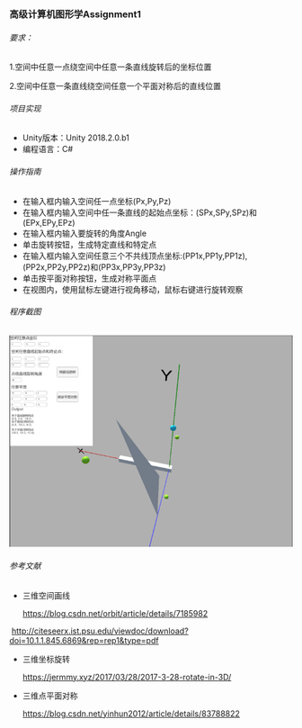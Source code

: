 ### 高级计算机图形学Assignment1

###### 要求：

1.空间中任意一点绕空间中任意一条直线旋转后的坐标位置

2.空间中任意一条直线绕空间任意一个平面对称后的直线位置

###### 项目实现

* Unity版本：Unity 2018.2.0.b1
* 编程语言：C#

###### 操作指南

* 在输入框内输入空间任一点坐标(Px,Py,Pz)
* 在输入框内输入空间中任一条直线的起始点坐标：(SPx,SPy,SPz)和(EPx,EPy,EPz)
* 在输入框内输入要旋转的角度Angle
* 单击旋转按钮，生成特定直线和特定点
* 在输入框内输入空间任意三个不共线顶点坐标:(PP1x,PP1y,PP1z), (PP2x,PP2y,PP2z)和(PP3x,PP3y,PP3z)
* 单击按平面对称按钮，生成对称平面点
* 在视图内，使用鼠标左键进行视角移动，鼠标右键进行旋转观察

###### 程序截图

![Image](../Images/assignment1.png)

###### 参考文献

* 三维空间画线

  <https://blog.csdn.net/orbit/article/details/7185982> 

​	<http://citeseerx.ist.psu.edu/viewdoc/download?doi=10.1.1.845.6869&rep=rep1&type=pdf> 

* 三维坐标旋转

  <https://jermmy.xyz/2017/03/28/2017-3-28-rotate-in-3D/> 

* 三维点平面对称

  <https://blog.csdn.net/yinhun2012/article/details/83788822> 



